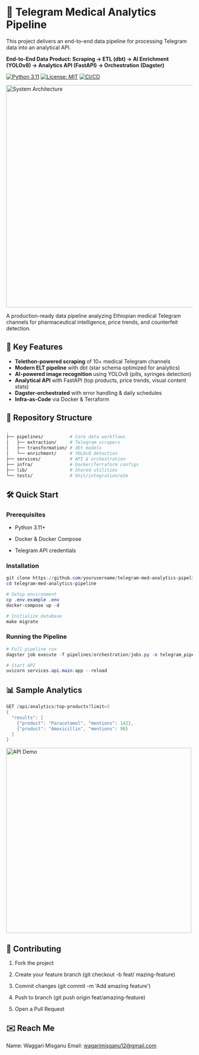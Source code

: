 
# 🏥 Telegram Medical Analytics Pipeline
This project delivers an end-to-end data pipeline for processing Telegram data into an analytical API.

**End-to-End Data Product: Scraping → ETL (dbt) → AI Enrichment (YOLOv8) → Analytics API (FastAPI) → Orchestration (Dagster)**

[![Python 3.11](https://img.shields.io/badge/python-3.11-blue.svg)](https://www.python.org/downloads/)
[![License: MIT](https://img.shields.io/badge/License-MIT-yellow.svg)](https://opensource.org/licenses/MIT)
[![CI/CD](https://github.com/yourusername/telegram-med-analytics-pipeline/actions/workflows/test.yml/badge.svg)](https://github.com/yourusername/telegram-med-analytics-pipeline/actions)

<img src="docs/screenshots/pipeline_architecture.png" width="600" alt="System Architecture">

A production-ready data pipeline analyzing Ethiopian medical Telegram channels for pharmaceutical intelligence, price trends, and counterfeit detection.

## 🚀 Key Features

- **Telethon-powered scraping** of 10+ medical Telegram channels
- **Modern ELT pipeline** with dbt (star schema optimized for analytics)
- **AI-powered image recognition** using YOLOv8 (pills, syringes detection)
- **Analytical API** with FastAPI (top products, price trends, visual content stats)
- **Dagster-orchestrated** with error handling & daily schedules
- **Infra-as-Code** via Docker & Terraform

## 📂 Repository Structure

```bash
.
├── pipelines/          # Core data workflows
│   ├── extraction/     # Telegram scrapers
│   ├── transformation/ # dbt models
│   └── enrichment/     # YOLOv8 detection
├── services/           # API & orchestration
├── infra/              # Docker/Terraform configs
├── lib/                # Shared utilities
└── tests/              # Unit/integration/e2e
```
## 🛠️ Quick Start
### Prerequisites
* Python 3.11+

* Docker & Docker Compose

* Telegram API credentials

### Installation
```powershell
git clone https://github.com/yourusername/telegram-med-analytics-pipeline.git
cd telegram-med-analytics-pipeline

# Setup environment
cp .env.example .env
docker-compose up -d

# Initialize database
make migrate
```
### Running the Pipeline
```powershell
# Full pipeline run
dagster job execute -f pipelines/orchestration/jobs.py -n telegram_pipeline

# Start API
uvicorn services.api.main:app --reload
```
## 📊 Sample Analytics
```powershell
GET /api/analytics/top-products?limit=5
{
  "results": [
    {"product": "Paracetamol", "mentions": 142},
    {"product": "Amoxicillin", "mentions": 98}
  ]
}
```
<img src="docs/screenshots/api_demo.gif" width="500" alt="API Demo">

## 🤝 Contributing
1. Fork the project 
2. Create your feature branch (git checkout -b feat/ mazing-feature)

3. Commit changes (git commit -m 'Add amazing feature')

4. Push to branch (git push origin feat/amazing-feature)

5. Open a Pull Request
## ✉️ Reach Me
Name: Waggari Misganu 
Email: wagarimisganu12@gmail.com 

